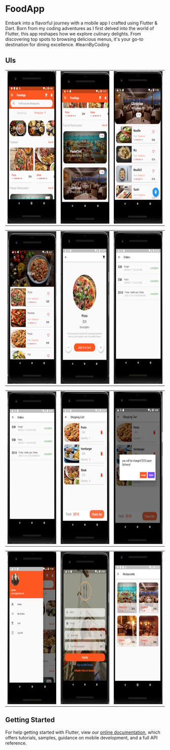 # FoodApp

Embark into a flavorful journey with a mobile app I crafted using Flutter & Dart. Born from my coding adventures as I first delved into the world of Flutter, 
this app reshapes how we explore culinary delights. From discovering top spots to browsing delicious menus, it's your go-to destination for dining excellence.
#learnByCoding

## UIs

<div>
  <div>
    <table>
      <tr>
        <td><img src="./img/app.jpeg" width=270 height=480></td>
        <td><img src="./img/restaurants.jpeg" width=270 height=480></td>
        <td><img src="./img/restaurant.jpeg" width=270 height=480></td>
      </tr>
   </table>
  </div>

  <div>
    <table>
      <tr>
        <td><img src="./img/menu.jpeg" width=270 height=480></td>
        <td><img src="./img/item.jpeg" width=270 height=480></td>
        <td><img src="./img/orders.png" width=270 height=480></td>
      </tr>
   </table>
  </div>

  <div>
    <table>
      <tr>
        <td><img src="./img/orders.png" width=270 height=480></td>
        <td><img src="./img/shoppingcart.jpeg" width=270 height=480></td>
        <td><img src="./img/checkout.png" width=270 height=480></td>
      </tr>
   </table>
  </div>

  <div>
    <table>
      <tr>
        <td><img src="./img/userprofile.jpeg" width=270 height=480></td>
        <td><img src="./img/signup.png" width=270 height=480></td>
        <td><img src="./img/restaurantsList.jpeg" width=270 height=480></td>
      </tr>
   </table>
  </div>
</div>


## Getting Started
For help getting started with Flutter, view our
[online documentation](https://flutter.dev/docs), which offers tutorials,
samples, guidance on mobile development, and a full API reference.


